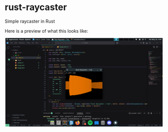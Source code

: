 # rust-raycaster
Simple raycaster in Rust

Here is a preview of what this looks like:
<p align="center">
  <img src="assets/screenshot.png" alt="screenshot" width="500"/>
</p>
